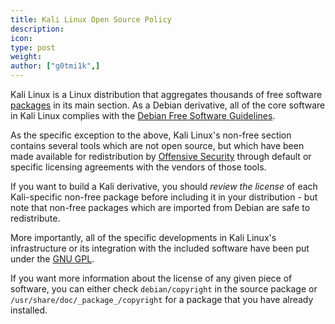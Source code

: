 ```yaml
---
title: Kali Linux Open Source Policy
description:
icon:
type: post
weight:
author: ["g0tmi1k",]
---
```


Kali Linux is a Linux distribution that aggregates thousands of free software [packages](https://pkg.kali.org/) in its main section. As a Debian derivative, all of the core software in Kali Linux complies with the [Debian Free Software Guidelines](https://www.debian.org/social_contract#guidelines).

As the specific exception to the above, Kali Linux's non-free section contains several tools which are not open source, but which have been made available for redistribution by [Offensive Security](https://www.offensive-security.com/) through default or specific licensing agreements with the vendors of those tools.

If you want to build a Kali derivative, you should _review the license_ of each Kali-specific non-free package before including it in your distribution - but note that non-free packages which are imported from Debian are safe to redistribute.

More importantly, all of the specific developments in Kali Linux's infrastructure or its integration with the included software have been put under the [GNU GPL](http://www.gnu.org/licenses/gpl.html).

If you want more information about the license of any given piece of software, you can either check `debian/copyright` in the source package or `/usr/share/doc/_package_/copyright` for a package that you have already installed.
